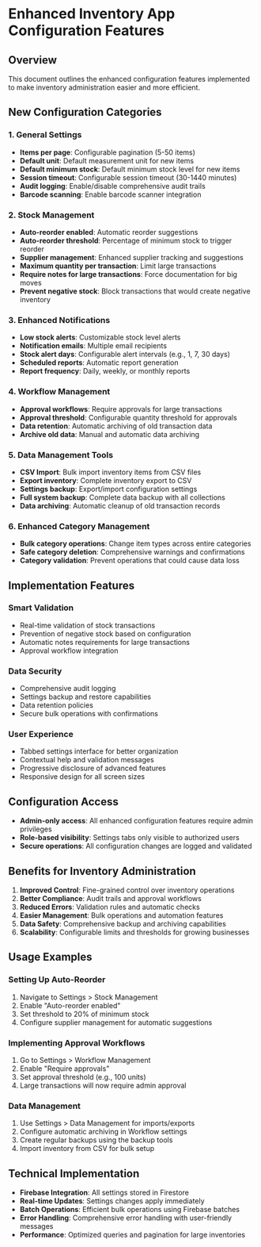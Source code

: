 # Enhanced Inventory App Configuration Features

## Overview
This document outlines the enhanced configuration features implemented to make inventory administration easier and more efficient.

## New Configuration Categories

### 1. General Settings
- **Items per page**: Configurable pagination (5-50 items)
- **Default unit**: Default measurement unit for new items
- **Default minimum stock**: Default minimum stock level for new items
- **Session timeout**: Configurable session timeout (30-1440 minutes)
- **Audit logging**: Enable/disable comprehensive audit trails
- **Barcode scanning**: Enable barcode scanner integration

### 2. Stock Management
- **Auto-reorder enabled**: Automatic reorder suggestions
- **Auto-reorder threshold**: Percentage of minimum stock to trigger reorder
- **Supplier management**: Enhanced supplier tracking and suggestions
- **Maximum quantity per transaction**: Limit large transactions
- **Require notes for large transactions**: Force documentation for big moves
- **Prevent negative stock**: Block transactions that would create negative inventory

### 3. Enhanced Notifications
- **Low stock alerts**: Customizable stock level alerts
- **Notification emails**: Multiple email recipients
- **Stock alert days**: Configurable alert intervals (e.g., 1, 7, 30 days)
- **Scheduled reports**: Automatic report generation
- **Report frequency**: Daily, weekly, or monthly reports

### 4. Workflow Management
- **Approval workflows**: Require approvals for large transactions
- **Approval threshold**: Configurable quantity threshold for approvals
- **Data retention**: Automatic archiving of old transaction data
- **Archive old data**: Manual and automatic data archiving

### 5. Data Management Tools
- **CSV Import**: Bulk import inventory items from CSV files
- **Export inventory**: Complete inventory export to CSV
- **Settings backup**: Export/import configuration settings
- **Full system backup**: Complete data backup with all collections
- **Data archiving**: Automatic cleanup of old transaction records

### 6. Enhanced Category Management
- **Bulk category operations**: Change item types across entire categories
- **Safe category deletion**: Comprehensive warnings and confirmations
- **Category validation**: Prevent operations that could cause data loss

## Implementation Features

### Smart Validation
- Real-time validation of stock transactions
- Prevention of negative stock based on configuration
- Automatic notes requirements for large transactions
- Approval workflow integration

### Data Security
- Comprehensive audit logging
- Settings backup and restore capabilities
- Data retention policies
- Secure bulk operations with confirmations

### User Experience
- Tabbed settings interface for better organization
- Contextual help and validation messages
- Progressive disclosure of advanced features
- Responsive design for all screen sizes

## Configuration Access
- **Admin-only access**: All enhanced configuration features require admin privileges
- **Role-based visibility**: Settings tabs only visible to authorized users
- **Secure operations**: All configuration changes are logged and validated

## Benefits for Inventory Administration

1. **Improved Control**: Fine-grained control over inventory operations
2. **Better Compliance**: Audit trails and approval workflows
3. **Reduced Errors**: Validation rules and automatic checks
4. **Easier Management**: Bulk operations and automation features
5. **Data Safety**: Comprehensive backup and archiving capabilities
6. **Scalability**: Configurable limits and thresholds for growing businesses

## Usage Examples

### Setting Up Auto-Reorder
1. Navigate to Settings > Stock Management
2. Enable "Auto-reorder enabled"
3. Set threshold to 20% of minimum stock
4. Configure supplier management for automatic suggestions

### Implementing Approval Workflows
1. Go to Settings > Workflow Management
2. Enable "Require approvals"
3. Set approval threshold (e.g., 100 units)
4. Large transactions will now require admin approval

### Data Management
1. Use Settings > Data Management for imports/exports
2. Configure automatic archiving in Workflow settings
3. Create regular backups using the backup tools
4. Import inventory from CSV for bulk setup

## Technical Implementation
- **Firebase Integration**: All settings stored in Firestore
- **Real-time Updates**: Settings changes apply immediately
- **Batch Operations**: Efficient bulk operations using Firebase batches
- **Error Handling**: Comprehensive error handling with user-friendly messages
- **Performance**: Optimized queries and pagination for large inventories